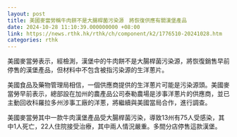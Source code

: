 ```yaml
---
layout: post
title: 美國麥當勞稱牛肉餅不是大腸桿菌污染源　將恢復供應有關漢堡產品
date: 2024-10-28 11:10:39.000000000 +08:00
link: https://news.rthk.hk/rthk/ch/component/k2/1776510-20241028.htm
categories: rthk
---
```


美國麥當勞表示，經檢測，漢堡中的牛肉餅不是大腸桿菌污染源，將恢復銷售早前停售的漢堡產品，但材料中不包含被指污染源的生洋蔥片。

美國食品及藥物管理局相信，一個供應商提供的生洋蔥片可能是污染源頭。美國麥當勞早前表示，總部設在加州的農產品公司泰勒農場是涉事洋蔥片的供應商，並已主動回收科羅拉多州涉事工廠的洋蔥，將繼續與美國當局合作，進行調查。

美國麥當勞其中一款牛肉漢堡產品受大腸桿菌污染，導致13州有75人受感染，其中1人死亡，22人住院接受治療，其中兩人情況嚴重。多間分店停售這款漢堡。
